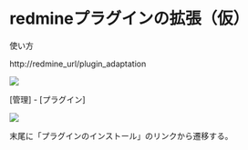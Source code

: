 # redmineプラグインの拡張（仮）

使い方  

http://redmine_url/plugin_adaptation


<img src="https://github.com/covemause/documents/blob/master/plugin_adaptation_ss.JPG" />  


[管理] - [プラグイン]


<img src="https://github.com/covemause/documents/blob/master/plugin_adaptation_install.JPG" /> 


末尾に「プラグインのインストール」のリンクから遷移する。
